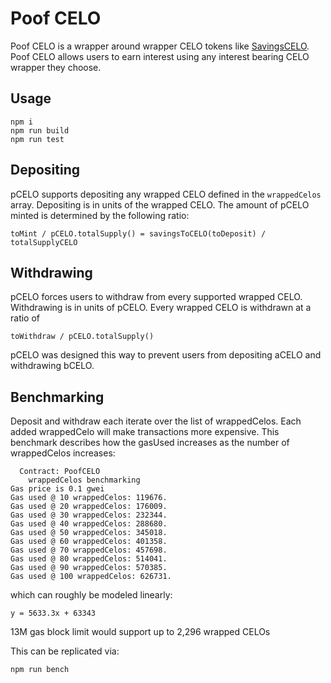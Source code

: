 # Poof CELO

Poof CELO is a wrapper around wrapper CELO tokens like [SavingsCELO](https://github.com/zviadm/savingscelo). Poof CELO allows users to earn interest using any interest bearing CELO wrapper they choose.

## Usage
```
npm i
npm run build
npm run test
```

## Depositing
pCELO supports depositing any wrapped CELO defined in the `wrappedCelos` array. Depositing is in units of the wrapped CELO. The amount of pCELO minted is determined by the following ratio:

```
toMint / pCELO.totalSupply() = savingsToCELO(toDeposit) / totalSupplyCELO
```

## Withdrawing
pCELO forces users to withdraw from every supported wrapped CELO. Withdrawing is in units of pCELO. Every wrapped CELO is withdrawn at a ratio of

```
toWithdraw / pCELO.totalSupply()
```
pCELO was designed this way to prevent users from depositing aCELO and withdrawing bCELO. 

## Benchmarking
Deposit and withdraw each iterate over the list of wrappedCelos. Each added wrappedCelo will make transactions more expensive. This benchmark describes how the gasUsed increases as the number of wrappedCelos increases:

```
  Contract: PoofCELO
    wrappedCelos benchmarking
Gas price is 0.1 gwei
Gas used @ 10 wrappedCelos: 119676.
Gas used @ 20 wrappedCelos: 176009.
Gas used @ 30 wrappedCelos: 232344.
Gas used @ 40 wrappedCelos: 288680.
Gas used @ 50 wrappedCelos: 345018.
Gas used @ 60 wrappedCelos: 401358.
Gas used @ 70 wrappedCelos: 457698.
Gas used @ 80 wrappedCelos: 514041.
Gas used @ 90 wrappedCelos: 570385.
Gas used @ 100 wrappedCelos: 626731.
```

which can roughly be modeled linearly:

```
y = 5633.3x + 63343
```

13M gas block limit would support up to 2,296 wrapped CELOs

This can be replicated via:
```
npm run bench
```

